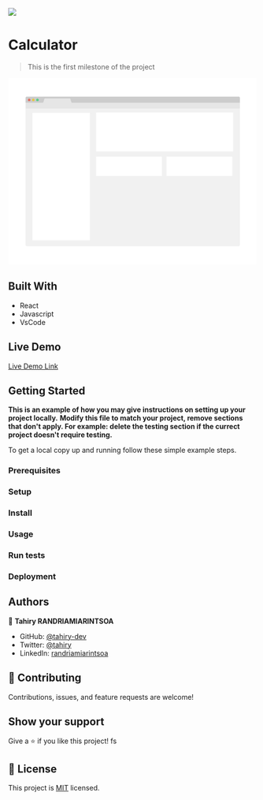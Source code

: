 ![](https://img.shields.io/badge/Microverse-blueviolet)

# Calculator

> This is the first milestone of the project

![screenshot](./app_screenshot.png)



## Built With

- React
- Javascript
- VsCode

## Live Demo

[Live Demo Link](https://livedemo.com)


## Getting Started

**This is an example of how you may give instructions on setting up your project locally.**
**Modify this file to match your project, remove sections that don't apply. For example: delete the testing section if the currect project doesn't require testing.**


To get a local copy up and running follow these simple example steps.

### Prerequisites

### Setup

### Install

### Usage

### Run tests

### Deployment



## Authors

👤 **Tahiry RANDRIAMIARINTSOA**

- GitHub: [@tahiry-dev](https://github.com/tahiry-dev)
- Twitter: [@tahiry](https://twitter.com/Tahiry94825074)
- LinkedIn: [randriamiarintsoa](https://www.linkedin.com/in/tahiry-randriamiarintsoa/)

## 🤝 Contributing

Contributions, issues, and feature requests are welcome!

## Show your support

Give a ⭐️ if you like this project!
fs
## 📝 License

This project is [MIT](lic.url) licensed.
